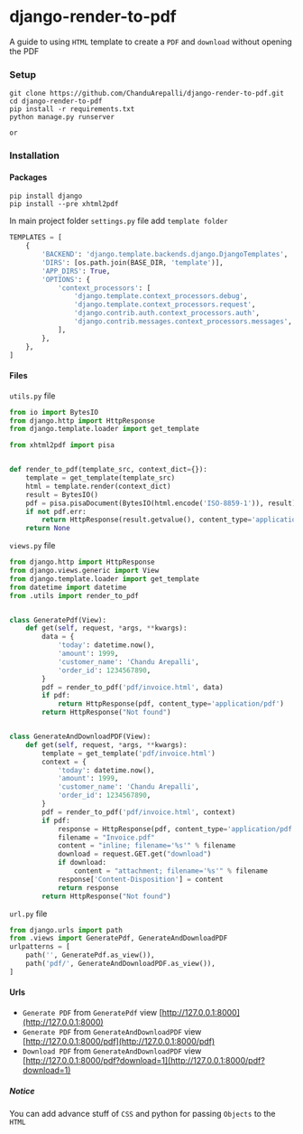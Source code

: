 # django-render-to-pdf
A guide to using `HTML` template to create a `PDF` and `download` without opening the PDF

### Setup
```shell script
git clone https://github.com/ChanduArepalli/django-render-to-pdf.git
cd django-render-to-pdf
pip install -r requirements.txt 
python manage.py runserver
```
`or`
### Installation
#### Packages

```shell script
pip install django
pip install --pre xhtml2pdf
```

In main project folder `settings.py` file add `template folder` 
```python
TEMPLATES = [
    {
        'BACKEND': 'django.template.backends.django.DjangoTemplates',
        'DIRS': [os.path.join(BASE_DIR, 'template')],
        'APP_DIRS': True,
        'OPTIONS': {
            'context_processors': [
                'django.template.context_processors.debug',
                'django.template.context_processors.request',
                'django.contrib.auth.context_processors.auth',
                'django.contrib.messages.context_processors.messages',
            ],
        },
    },
]
```

#### Files
`utils.py` file
```python
from io import BytesIO
from django.http import HttpResponse
from django.template.loader import get_template

from xhtml2pdf import pisa


def render_to_pdf(template_src, context_dict={}):
    template = get_template(template_src)
    html = template.render(context_dict)
    result = BytesIO()
    pdf = pisa.pisaDocument(BytesIO(html.encode('ISO-8859-1')), result)
    if not pdf.err:
        return HttpResponse(result.getvalue(), content_type='application/pdf')
    return None

```

`views.py` file
```python
from django.http import HttpResponse
from django.views.generic import View
from django.template.loader import get_template
from datetime import datetime
from .utils import render_to_pdf


class GeneratePdf(View):
    def get(self, request, *args, **kwargs):
        data = {
            'today': datetime.now(),
            'amount': 1999,
            'customer_name': 'Chandu Arepalli',
            'order_id': 1234567890,
        }
        pdf = render_to_pdf('pdf/invoice.html', data)
        if pdf:
            return HttpResponse(pdf, content_type='application/pdf')
        return HttpResponse("Not found")


class GenerateAndDownloadPDF(View):
    def get(self, request, *args, **kwargs):
        template = get_template('pdf/invoice.html')
        context = {
            'today': datetime.now(),
            'amount': 1999,
            'customer_name': 'Chandu Arepalli',
            'order_id': 1234567890,
        }
        pdf = render_to_pdf('pdf/invoice.html', context)
        if pdf:
            response = HttpResponse(pdf, content_type='application/pdf')
            filename = "Invoice.pdf"
            content = "inline; filename='%s'" % filename
            download = request.GET.get("download")
            if download:
                content = "attachment; filename='%s'" % filename
            response['Content-Disposition'] = content
            return response
        return HttpResponse("Not found")
```

`url.py` file
```python
from django.urls import path
from .views import GeneratePdf, GenerateAndDownloadPDF
urlpatterns = [
    path('', GeneratePdf.as_view()),
    path('pdf/', GenerateAndDownloadPDF.as_view()),
]
```

#### Urls
- `Generate PDF` from `GeneratePdf` view [http://127.0.0.1:8000](http://127.0.0.1:8000)
- `Generate PDF` from `GenerateAndDownloadPDF` view [http://127.0.0.1:8000/pdf](http://127.0.0.1:8000/pdf)
- `Download PDF` from `GenerateAndDownloadPDF` view [http://127.0.0.1:8000/pdf?download=1](http://127.0.0.1:8000/pdf?download=1)

##### Notice

You can add advance stuff of `CSS` and python for passing `Objects` to the `HTML`
